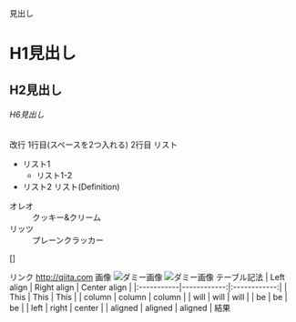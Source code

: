 見出し
# H1見出し
## H2見出し
###### H6見出し
改行
1行目(スペースを2つ入れる)
2行目
リスト
* リスト1
    * リスト1-2
* リスト2
リスト(Definition)
<dl>
    <dt>オレオ</dt>
    <dd>クッキー&クリーム</dd>
    <dt>リッツ</dt>
    <dd>プレーンクラッカー</dd>
</dl>
[]

リンク
<http://qiita.com>
画像
![ダミー画像](http://placehold.it/100)
![ダミー画像](http://placehold.it/100 "ダミー画像")
テーブル記法
| Left align | Right align | Center align |
|:-----------|------------:|:------------:|
| This       |        This |     This     |
| column     |      column |    column    |
| will       |        will |     will     |
| be         |          be |      be      |
| left       |       right |    center    |
| aligned    |     aligned |   aligned    |
 結果
